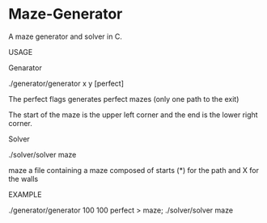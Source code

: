 # Maze-Generator
A maze generator and solver in C.

USAGE

Genarator

./generator/generator x y [perfect]

The perfect flags generates perfect mazes (only one path to the exit)

The start of the maze is the upper left corner and the end is the lower right corner.

Solver

./solver/solver maze

maze    a file containing a maze composed of starts (*) for the path and X for the walls

EXAMPLE

./generator/generator 100 100 perfect > maze; ./solver/solver maze
